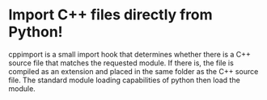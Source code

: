 # Import C++ files directly from Python!

cppimport is a small import hook that determines whether there is a C++ source file that matches the requested module. If there is, the file is compiled as an extension and placed in the same folder as the C++ source file. The standard module loading capabilities of python then load the module.
